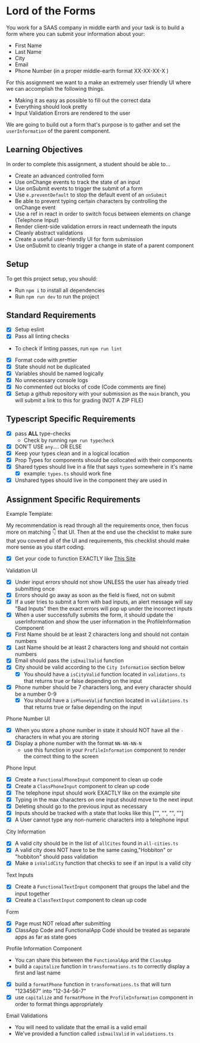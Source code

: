 # Lord of the Forms

You work for a SAAS company in middle earth and your task is to build a form where you can submit your information about your:

- First Name
- Last Name
- City
- Email
- Phone Number (in a proper middle-earth format XX-XX-XX-X )

For this assignment we want to a make an extremely user friendly UI where we can accomplish the following things.

- Making it as easy as possible to fill out the correct data
- Everything should look pretty
- Input Validation Errors are rendered to the user

We are going to build out a form that's purpose is to gather and set the `userInformation` of the parent component.

## Learning Objectives

In order to complete this assignment, a student should be able to...

- Create an advanced controlled form
- Use onChange events to track the state of an input
- Use onSubmit events to trigger the submit of a form
- Use `e.preventDefault` to stop the default event of an `onSubmit`
- Be able to prevent typing certain characters by controlling the onChange event
- Use a ref in react in order to switch focus between elements on change (Telephone Input)
- Render client-side validation errors in react underneath the inputs
- Cleanly abstract validations
- Create a useful user-friendly UI for form submission
- Use onSubmit to cleanly trigger a change in state of a parent component

## Setup

To get this project setup, you should:

- Run `npm i` to install all dependencies
- Run `npm run dev` to run the project

## Standard Requirements

- [x] Setup eslint
- [x] Pass all linting checks

- To check if linting passes, run `npm run lint`

- [x] Format code with prettier
- [x] State should not be duplicated
- [x] Variables should be named logically
- [x] No unnecessary console logs
- [x] No commented out blocks of code (Code comments are fine)
- [x] Setup a github repository with your submission as the `main` branch, you will submit a link to this for grading (NOT A ZIP FILE)

## Typescript Specific Requirements

- [x] pass **ALL** type-checks
  - Check by running `npm run typecheck`
- [x] DON'T USE `any`.... OR ELSE
- [x] Keep your types clean and in a logical location
- [x] Prop Types for components should be collocated with their components
- [x] Shared types should live in a file that says `types` somewhere in it's name
  - [x] example: `types.ts` should work fine
- [x] Unshared types should live in the component they are used in

## Assignment Specific Requirements

Example Template:

My recommendation is read through all the requirements once, then focus more on matching 👇 that UI. Then at the end use the checklist to make sure that you covered all of the UI and requirements, this checklist should make more sense as you start coding.

- [x] Get your code to function EXACTLY like [This Site](https://lord-of-the-forms.vercel.app/)

Validation UI

- [x] Under input errors should not show UNLESS the user has already tried submitting once
- [x] Errors should go away as soon as the field is fixed, not on submit
- [x] If a user tries to submit a form with bad inputs, an alert message will say "Bad Inputs" then the exact errors will pop up under the incorrect inputs
- [x] When a user successfully submits the form, it should update the userInformation and show the user information in the ProfileInformation Component
- [x] First Name should be at least 2 characters long and should not contain numbers
- [x] Last Name should be at least 2 characters long and should not contain numbers
- [x] Email should pass the `isEmailValid` function
- [x] City should be valid according to the `City Information` section below
  - [x] You should have a `isCityValid` function located in `validations.ts` that returns true or false depending on the input
- [x] Phone number should be 7 characters long, and every character should be a number 0-9
  - [x] You should have a `isPhoneValid` function located in `validations.ts` that returns true or false depending on the input

Phone Number UI

- [x] When you store a phone number in state it should NOT have all the `-` characters in what you are storing
- [x] Display a phone number with the format `NN-NN-NN-N`
  - use this function in your `ProfileInformation` component to render the correct thing to the screen

Phone Input

- [x] Create a `FunctionalPhoneInput` component to clean up code
- [x] Create a `ClassPhoneInput` component to clean up code
- [x] The telephone input should work EXACTLY like on the example site
- [x] Typing in the max characters on one input should move to the next input
- [x] Deleting should go to the previous input as necessary
- [x] Inputs should be tracked with a state that looks like this ["", "", "", ""]
- [x] A User cannot type any non-numeric characters into a telephone input

City Information

- [x] A valid city should be in the list of `allCites` found in `all-cities.ts`
- [x] A valid city does NOT have to be the same casing,"Hobbiton" or "hobbiton" should pass validation
- [x] Make a `isValidCity` function that checks to see if an input is a valid city

Text Inputs

- [x] Create a `FunctionalTextInput` component that groups the label and the input together
- [x] Create a `ClassTextInput` component to clean up code

Form

- [x] Page must NOT reload after submitting
- [x] ClassApp Code and FunctionalApp Code should be treated as separate apps as far as state goes

Profile Information Component

- You can share this between the `FunctionalApp` and the `ClassApp`
- build a `capitalize` function in `transformations.ts` to correctly display a first and last name

- [x] build a `formatPhone` function in `transformations.ts` that will turn "1234567" into "12-34-56-7"
- [x] use `capitalize` and `formatPhone` in the `ProfileInformation` component in order to format things appropriately

Email Validations

- You will need to validate that the email is a valid email
- We've provided a function called `isEmailValid` in `validations.ts`
